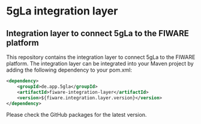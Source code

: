 # 5gLa integration layer

## Integration layer to connect 5gLa to the FIWARE platform

This repository contains the integration layer to connect 5gLa to the FIWARE platform. The integration layer can be
integrated into your Maven project by adding the following dependency to your pom.xml:

```xml
<dependency>
    <groupId>de.app.5gla</groupId>
    <artifactId>fiware-integration-layer</artifactId>
    <version>${fiware.integration.layer.version}</version>
</dependency>
```

Please check the GitHub packages for the latest version.